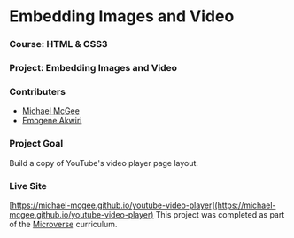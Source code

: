 # Embedding Images and Video

### Course: HTML & CSS3
### Project: Embedding Images and Video
### Contributers
* [Michael McGee](https://github.com/michael-mcgee)
* [Emogene Akwiri](https://github.com/Elukoye)
### Project Goal
Build a copy of YouTube's video player page layout.
### Live Site
[https://michael-mcgee.github.io/youtube-video-player](https://michael-mcgee.github.io/youtube-video-player)
This project was completed as part of the [Microverse](https://www.microverse.org/) curriculum.
